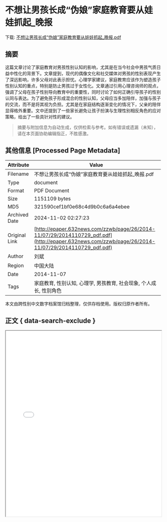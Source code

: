 # 不想让男孩长成“伪娘”家庭教育要从娃娃抓起_晚报

<!-- tcd_download_link -->
下载: <a href="../不想让男孩长成“伪娘”家庭教育要从娃娃抓起_晚报.pdf" download>不想让男孩长成“伪娘”家庭教育要从娃娃抓起_晚报.pdf</a>
<!-- tcd_download_link_end -->

## 摘要

<!-- tcd_abstract -->
这篇文章讨论了家庭教育对男孩性别认知的影响，尤其是在当今社会中男孩气质日益中性化的背景下。文章提到，现代的偶像文化和社交媒体对男孩的性别表现产生了深远影响，许多父母对此表示担忧。心理学家建议，家庭教育应该作为塑造孩子性别认知的重点，特别是防止男孩过于女性化。文章通过引用心理咨询师的观点，强调了父母在孩子性别导向教育中的重要性，同时讨论了如何正确引导孩子的性别认同与表达。为了避免孩子形成混合的性别认知，父母应当多加陪伴，加强与孩子的交流，而不是将其视为负担。尤其是在家庭结构逐渐变化的情况下，父亲的陪伴显得格外重要。文中还提到了一些家长避免让孩子扮演与生理性别相反角色的应对策略，给出了一些具针对性的建议。

<!-- tcd_abstract_end -->

> 摘要与附加信息为自动生成，仅供检索与参考。如有错误或遗漏（未知），请在本页面协助编辑指正，不胜感激。

## 其他信息 [Processed Page Metadata]

| Attribute       | Value                                  |
|-----------------|----------------------------------------|
| Filename        | 不想让男孩长成“伪娘”家庭教育要从娃娃抓起_晚报.pdf                             |
| Type            | document                                 |
| Format          | PDF Document                               |
| Size            | 1151109 bytes                           |
| MD5             | 321590cef1bf0e68c4d9b0c6a6a4ebee                                  |
| Archived Date   | 2024-11-02 02:27:23                             |
| Original Link   | [http://epaper.632news.com/zzwb/page/26/2014-11/07/29/2014110729_pdf.pdf](http://epaper.632news.com/zzwb/page/26/2014-11/07/29/2014110729_pdf.pdf)                         |
| Author          | 刘斌                               |
| Region          | 中国大陆                               |
| Date            | 2014-11-07                                 |
| Tags            | 家庭教育, 性别认知, 心理学, 男孩教育, 社会现象, 个人成长, 性别角色                                 |

本文由跨性别中文数字档案馆归档整理，仅供存档使用。版权归原作者所有。


## 正文 { data-search-exclude }

<!-- tcd_main_text -->
<iframe src="../不想让男孩长成“伪娘”家庭教育要从娃娃抓起_晚报.pdf" width="100%" height="600px">
    <p>无法显示PDF，请下载查看。</p>
</iframe>
<!-- tcd_main_text_end -->

